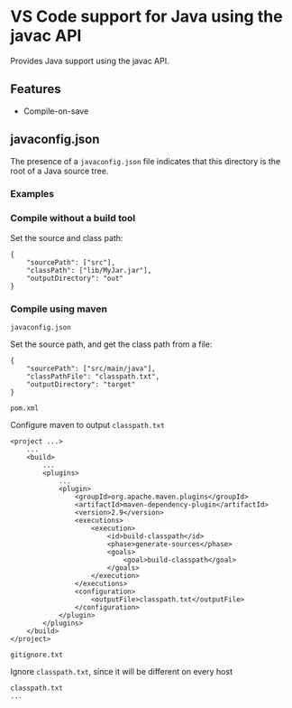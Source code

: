 # VS Code support for Java using the javac API

Provides Java support using the javac API.

## Features

* Compile-on-save

## javaconfig.json

The presence of a `javaconfig.json` file indicates that this directory is the root of a Java source tree.

### Examples

### Compile without a build tool

Set the source and class path:

    {
        "sourcePath": ["src"],
        "classPath": ["lib/MyJar.jar"],
        "outputDirectory": "out"
    }

### Compile using maven

`javaconfig.json`

Set the source path, and get the class path from a file:

    {
        "sourcePath": ["src/main/java"],
        "classPathFile": "classpath.txt",
        "outputDirectory": "target"
    }

`pom.xml`

Configure maven to output `classpath.txt`

    <project ...>
        ...
        <build>
            ...
            <plugins>
                ...
                <plugin>
                    <groupId>org.apache.maven.plugins</groupId>
                    <artifactId>maven-dependency-plugin</artifactId>
                    <version>2.9</version>
                    <executions>
                        <execution>
                            <id>build-classpath</id>
                            <phase>generate-sources</phase>
                            <goals>
                                <goal>build-classpath</goal>
                            </goals>
                        </execution>
                    </executions>
                    <configuration>
                        <outputFile>classpath.txt</outputFile>
                    </configuration>
                </plugin>
            </plugins>
        </build>
    </project>

`gitignore.txt`

Ignore `classpath.txt`, since it will be different on every host

    classpath.txt
    ...
    
